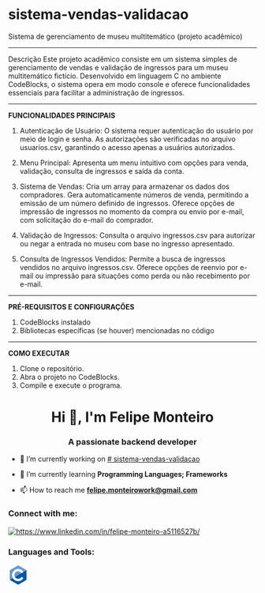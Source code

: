 # sistema-vendas-validacao
Sistema de gerenciamento de museu  multitemático (projeto acadêmico)
********************************************************************
Descrição
Este projeto acadêmico consiste em um sistema simples de gerenciamento de vendas e validação de ingressos para um museu multitemático fictício. Desenvolvido em linguagem C no ambiente CodeBlocks, o sistema opera em modo console e oferece funcionalidades essenciais para facilitar a administração de ingressos.

-----------------------------------------------------------------------------------------------------------------------------------------------------------------------------------------------------------------------------

**FUNCIONALIDADES PRINCIPAIS**

1. Autenticação de Usuário:
O sistema requer autenticação do usuário por meio de login e senha.
As autorizações são verificadas no arquivo usuarios.csv, garantindo o acesso apenas a usuários autorizados.

2. Menu Principal:
Apresenta um menu intuitivo com opções para venda, validação, consulta de ingressos e saída da conta.

3. Sistema de Vendas:
Cria um array para armazenar os dados dos compradores.
Gera automaticamente números de venda, permitindo a emissão de um número definido de ingressos.
Oferece opções de impressão de ingressos no momento da compra ou envio por e-mail, com solicitação do e-mail do comprador.

4. Validação de Ingressos:
Consulta o arquivo ingressos.csv para autorizar ou negar a entrada no museu com base no ingresso apresentado.

5. Consulta de Ingressos Vendidos:
Permite a busca de ingressos vendidos no arquivo ingressos.csv.
Oferece opções de reenvio por e-mail ou impressão para situações como perda ou não recebimento por e-mail.

-----------------------------------------------------------------------------------------------------------------------------------------------------------------------------------------------------------------------------

**PRÉ-REQUISITOS E CONFIGURAÇÕES**
1. CodeBlocks instalado
2. Bibliotecas específicas (se houver) mencionadas no código

-----------------------------------------------------------------------------------------------------------------------------------------------------------------------------------------------------------------------------

**COMO EXECUTAR**
1. Clone o repositório.
2. Abra o projeto no CodeBlocks.
3. Compile e execute o programa.

<h1 align="center">Hi 👋, I'm Felipe Monteiro</h1>
<h3 align="center">A passionate backend developer</h3>

- 🔭 I’m currently working on [# sistema-vendas-validacao](https://github.com/Fullstack-Felipe/sistema-vendas-validacao)

- 🌱 I’m currently learning **Programming Languages; Frameworks**

- 📫 How to reach me **felipe.monteirowork@gmail.com**

<h3 align="left">Connect with me:</h3>
<p align="left">
<a href="https://linkedin.com/in/https://www.linkedin.com/in/felipe-monteiro-a5116527b/" target="blank"><img align="center" src="https://raw.githubusercontent.com/rahuldkjain/github-profile-readme-generator/master/src/images/icons/Social/linked-in-alt.svg" alt="https://www.linkedin.com/in/felipe-monteiro-a5116527b/" height="30" width="40" /></a>
</p>

<h3 align="left">Languages and Tools:</h3>
<p align="left"> <a href="https://www.cprogramming.com/" target="_blank" rel="noreferrer"> <img src="https://raw.githubusercontent.com/devicons/devicon/master/icons/c/c-original.svg" alt="c" width="40" height="40"/> </a> </p>
